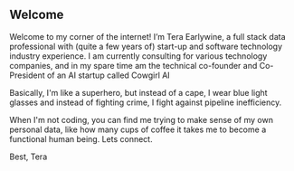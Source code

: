 ## Welcome

Welcome to my corner of the internet! I’m Tera Earlywine, a full stack data professional with (quite a few years of) start-up and software technology industry experience. I am currently consulting for various technology companies, and in my spare time am the technical co-founder and Co-President of an AI startup called Cowgirl AI

Basically, I'm like a superhero, but instead of a cape, I wear blue light glasses and instead of fighting crime, I fight against pipeline inefficiency. 

When I'm not coding, you can find me trying to make sense of my own personal data, like how many cups of coffee it takes me to become a functional human being. Lets connect.

Best, 
Tera
